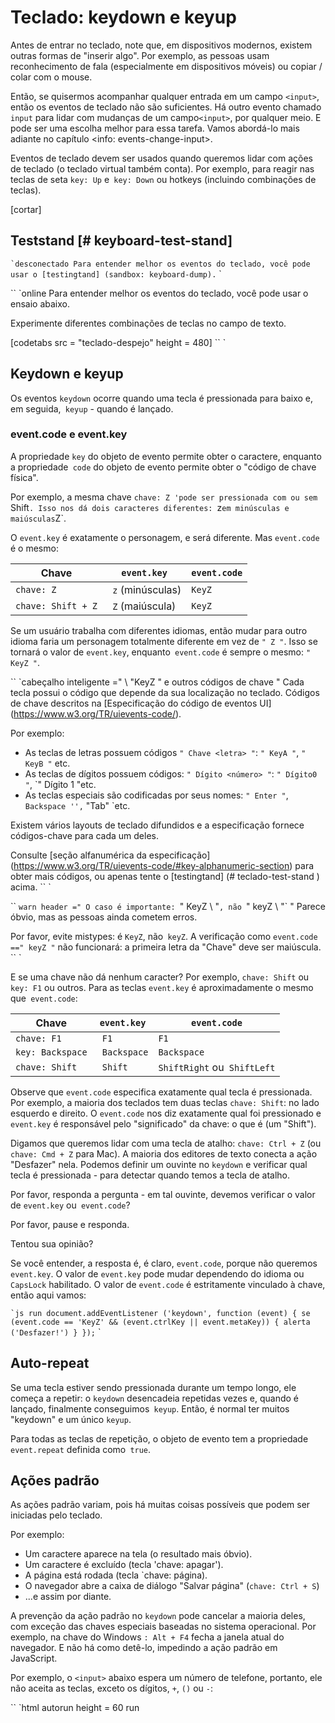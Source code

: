# Teclado: keydown e keyup

Antes de entrar no teclado, note que, em dispositivos modernos, existem outras formas de "inserir algo". Por exemplo, as pessoas usam reconhecimento de fala (especialmente em dispositivos móveis) ou copiar / colar com o mouse.

Então, se quisermos acompanhar qualquer entrada em um campo `<input>`, então os eventos de teclado não são suficientes. Há outro evento chamado `input` para lidar com mudanças de um campo` <input> `, por qualquer meio. E pode ser uma escolha melhor para essa tarefa. Vamos abordá-lo mais adiante no capítulo <info: events-change-input>.

Eventos de teclado devem ser usados ​​quando queremos lidar com ações de teclado (o teclado virtual também conta). Por exemplo, para reagir nas teclas de seta `key: Up` e` key: Down` ou hotkeys (incluindo combinações de teclas).

[cortar]


## Teststand [# keyboard-test-stand]

`` `desconectado
Para entender melhor os eventos do teclado, você pode usar o [testingtand] (sandbox: keyboard-dump).
`` `

`` `online
Para entender melhor os eventos do teclado, você pode usar o ensaio abaixo.

Experimente diferentes combinações de teclas no campo de texto.

[codetabs src = "teclado-despejo" height = 480]
`` `


## Keydown e keyup

Os eventos `keydown` ocorre quando uma tecla é pressionada para baixo e, em seguida,` keyup` - quando é lançado.

### event.code e event.key

A propriedade `key` do objeto de evento permite obter o caractere, enquanto a propriedade` code` do objeto de evento permite obter o "código de chave física".

Por exemplo, a mesma chave `chave: Z 'pode ser pressionada com ou sem` Shift`. Isso nos dá dois caracteres diferentes: `z` em minúsculas e maiúsculas `Z`.

O `event.key` é exatamente o personagem, e será diferente. Mas `event.code` é o mesmo:

| Chave | `event.key` | `event.code` |
| -------------- | ------------- | -------------- |
| `chave: Z` |` z` (minúsculas) | `KeyZ` |
| `chave: Shift + Z` |` Z` (maiúscula) | `KeyZ` |


Se um usuário trabalha com diferentes idiomas, então mudar para outro idioma faria um personagem totalmente diferente em vez de `" Z "`. Isso se tornará o valor de `event.key`, enquanto` event.code` é sempre o mesmo: `" KeyZ "`.

`` `cabeçalho inteligente =" \ "KeyZ \" e outros códigos de chave "
Cada tecla possui o código que depende da sua localização no teclado. Códigos de chave descritos na [Especificação do código de eventos UI] (https://www.w3.org/TR/uievents-code/).

Por exemplo:
- As teclas de letras possuem códigos `" Chave <letra> "`: `" KeyA "`, `" KeyB "` etc.
- As teclas de dígitos possuem códigos: `" Dígito <número> "`: `" Dígito0 "`, `" Dígito 1 "etc.
- As teclas especiais são codificadas por seus nomes: `" Enter "`, `Backspace '',` "Tab" `etc.

Existem vários layouts de teclado difundidos e a especificação fornece códigos-chave para cada um deles.

Consulte [seção alfanumérica da especificação] (https://www.w3.org/TR/uievents-code/#key-alphanumeric-section) para obter mais códigos, ou apenas tente o [testingtand] (# teclado-test-stand ) acima.
`` `

`` `warn header =" O caso é importante: `\" KeyZ \ "`, não `\" keyZ \ "` "
Parece óbvio, mas as pessoas ainda cometem erros.

Por favor, evite mistypes: é `KeyZ`, não` keyZ`. A verificação como `event.code ==" keyZ "` não funcionará: a primeira letra da "Chave" deve ser maiúscula.
`` `


E se uma chave não dá nenhum caracter? Por exemplo, `chave: Shift` ou` key: F1` ou outros. Para as teclas `event.key` é aproximadamente o mesmo que` event.code`:


| Chave | `event.key` | `event.code` |
| -------------- | ------------- | -------------- |
| `chave: F1` |` F1` | `F1` |
| `key: Backspace` |` Backspace` | `Backspace` |
| `chave: Shift` |` Shift` | `ShiftRight` ou` ShiftLeft` |

Observe que `event.code` especifica exatamente qual tecla é pressionada. Por exemplo, a maioria dos teclados tem duas teclas `chave: Shift`: no lado esquerdo e direito. O `event.code` nos diz exatamente qual foi pressionado e` event.key` é responsável pelo "significado" da chave: o que é (um "Shift").

Digamos que queremos lidar com uma tecla de atalho: `chave: Ctrl + Z` (ou` chave: Cmd + Z` para Mac). A maioria dos editores de texto conecta a ação "Desfazer" nela. Podemos definir um ouvinte no `keydown` e verificar qual tecla é pressionada - para detectar quando temos a tecla de atalho.

Por favor, responda a pergunta - em tal ouvinte, devemos verificar o valor de `event.key` ou` event.code`?

Por favor, pause e responda.

Tentou sua opinião?

Se você entender, a resposta é, é claro, `event.code`, porque não queremos` event.key`. O valor de `event.key` pode mudar dependendo do idioma ou` CapsLock` habilitado. O valor de `event.code` é estritamente vinculado à chave, então aqui vamos:

`` `js run
document.addEventListener ('keydown', function (event) {
se (event.code == 'KeyZ' && (event.ctrlKey || event.metaKey)) {
alerta ('Desfazer!')
}
});
`` `

## Auto-repeat

Se uma tecla estiver sendo pressionada durante um tempo longo, ele começa a repetir: o `keydown` desencadeia repetidas vezes e, quando é lançado, finalmente conseguimos` keyup`. Então, é normal ter muitos "keydown" e um único `keyup`.

Para todas as teclas de repetição, o objeto de evento tem a propriedade `event.repeat` definida como` true`.


## Ações padrão

As ações padrão variam, pois há muitas coisas possíveis que podem ser iniciadas pelo teclado.

Por exemplo:

- Um caractere aparece na tela (o resultado mais óbvio).
- Um caractere é excluído (tecla 'chave: apagar').
- A página está rodada (tecla `chave: página).
- O navegador abre a caixa de diálogo "Salvar página" (`chave: Ctrl + S`)
-  ...e assim por diante.

A prevenção da ação padrão no `keydown` pode cancelar a maioria deles, com exceção das chaves especiais baseadas no sistema operacional. Por exemplo, na chave do Windows `: Alt + F4` fecha a janela atual do navegador. E não há como detê-lo, impedindo a ação padrão em JavaScript.

Por exemplo, o `<input>` abaixo espera um número de telefone, portanto, ele não aceita as teclas, exceto os dígitos, `+`, `()` ou `-`:

`` `html autorun height = 60 run
<script>
função checkPhoneKey (chave) {
retorno (chave> = '0' && chave <= '9') || chave == '+' || chave == '(' || key == ')' || chave == '-';
}
</ script>
<input *! * onkeydown = "return checkPhoneKey (event.key)" * /! * placeholder = "Telefone, por favor" digite = "tel">
`` `

Observe que as teclas especiais como `key: Backspace`,` key: Left`, `key: Right`,` key: Ctrl + V` não funcionam na entrada. Esse é um efeito colateral do filtro rigoroso `checkPhoneKey`.

Vamos relaxar um pouco:


`` `html autorun height = 60 run
<script>
função checkPhoneKey (chave) {
retorno (chave> = '0' && chave <= '9') || chave == '+' || chave == '(' || key == ')' || chave == '-' ||
chave == 'ArrowLeft' || chave == 'ArrowRight' || chave == 'Apagar' || chave == 'Backspace';
}
</ script>
<input onkeydown = "return checkPhoneKey (event.key)" placeholder = "Telefone, por favor" digite = "tel">
`` `

Agora, setas e eliminação funcionam bem.

... Mas ainda podemos inserir qualquer coisa usando um mouse e clique com o botão direito do mouse + Colar. Portanto, o filtro não é 100% confiável. Podemos deixar isso assim, porque a maior parte do tempo funciona. Ou uma abordagem alternativa seria rastrear o evento `input` - ele dispara após qualquer modificação. Lá, podemos verificar o novo valor e destacá-lo / modificá-lo quando é inválido.

## Legado

No passado, houve um evento `keypress`, e também` keyCode`, `charCode`,` `` do objeto de evento.

Havia tantas incompatibilidades de navegador que os desenvolvedores da especificação decidiram depreciar todos eles. O código antigo ainda funciona, já que o navegador continua apoiando-os, mas não há necessidade de usar esses mais.

Houve momentos em que este capítulo incluiu sua descrição detalhada. Mas a partir de agora podemos esquecer sobre aqueles.


## Resumo

Pressionar uma tecla sempre gera um evento de teclado, seja teclas de símbolo ou teclas especiais como `chave: Shift` ou` chave: Ctrl` e assim por diante. A única exceção é a chave 'chave: Fn` que às vezes apresenta em um teclado de laptop. Não há evento de teclado para isso, porque geralmente é implementado em um nível inferior ao sistema operacional.

Eventos de teclado:

- `keydown` - ao pressionar a tecla (auto-repete se a tecla for pressionada por muito tempo)
- `keyup` - ao soltar a tecla.

Propriedades do evento do teclado principal:

- `code` - o" código da chave "(` "KeyA" `,` "ArrowLeft" `e assim por diante), específico para a localização física da tecla no teclado.
- `key` - o caractere (` "A" `,` "a" e assim por diante), para as teclas de não-caractere geralmente tem o mesmo valor que `` `` code`.

No passado, os eventos de teclado às vezes eram usados ​​para rastrear a entrada do usuário nos campos do formulário. Isso não é confiável, porque a entrada pode vir de várias fontes. Nós temos eventos `input` e` change` para lidar com qualquer entrada (abordada mais adiante no capítulo <info: events-change-input>). Eles desencadeiam após qualquer entrada, incluindo reconhecimento de mouse ou fala.

Devemos usar eventos de teclado quando realmente queremos teclado. Por exemplo, para reagir em hotkeys ou teclas especiais.

